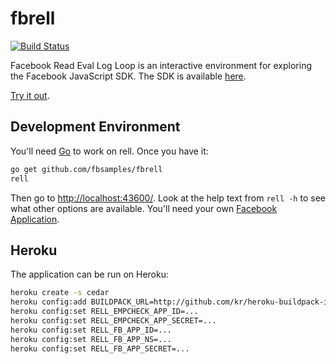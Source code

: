 # fbrell

[![Build Status](https://secure.travis-ci.org/fbsamples/fbrell.svg)](https://travis-ci.org/fbsamples/fbrell)

Facebook Read Eval Log Loop is an interactive environment for exploring the
Facebook JavaScript SDK. The SDK is available
[here](https://developers.facebook.com/docs/reference/javascript/).

[Try it out](https://www.fbrell.com/examples/).

## Development Environment

You'll need [Go](https://golang.org/) to work on rell. Once you have it:

```sh
go get github.com/fbsamples/fbrell
rell
```

Then go to [http://localhost:43600/](http://localhost:43600/). Look at the help
text from `rell -h` to see what other options are available. You'll need your
own [Facebook Application](https://developers.facebook.com/).

## Heroku

The application can be run on Heroku:

```sh
heroku create -s cedar
heroku config:add BUILDPACK_URL=http://github.com/kr/heroku-buildpack-inline.git
heroku config:set RELL_EMPCHECK_APP_ID=...
heroku config:set RELL_EMPCHECK_APP_SECRET=...
heroku config:set RELL_FB_APP_ID=...
heroku config:set RELL_FB_APP_NS=...
heroku config:set RELL_FB_APP_SECRET=...
```
